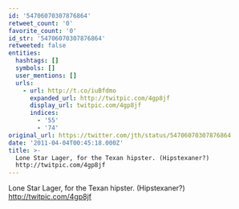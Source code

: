 ```yaml
---
id: '54706070307876864'
retweet_count: '0'
favorite_count: '0'
id_str: '54706070307876864'
retweeted: false
entities:
  hashtags: []
  symbols: []
  user_mentions: []
  urls:
    - url: http://t.co/iuBfdmo
      expanded_url: http://twitpic.com/4gp8jf
      display_url: twitpic.com/4gp8jf
      indices:
        - '55'
        - '74'
original_url: https://twitter.com/jth/status/54706070307876864
date: '2011-04-04T00:45:18.000Z'
title: >-
  Lone Star Lager, for the Texan hipster. (Hipstexaner?)
  http://twitpic.com/4gp8jf
---
```


Lone Star Lager, for the Texan hipster. (Hipstexaner?) http://twitpic.com/4gp8jf